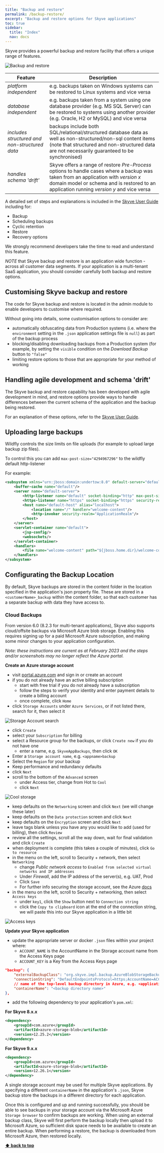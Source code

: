 ```yaml
---
title: "Backup and restore"
permalink: /backup-restore/
excerpt: "Backup and restore options for Skyve applications"
toc: true
sidebar:
  title: "Index"
  nav: docs
---
```


Skyve provides a powerful backup and restore facility that offers a unique range of features.

![Backup and restore](./../assets/images/backup-restore/backup-tab.png "Backup and restore")

Feature | Description
--------|------------
*platform independent* | e.g. backups taken on Windows systems can be restored to Linux systems and vice versa  
*database independent* | e.g. backups taken from a system using one database provider (e.g. MS SQL Server) can be restored to systems using another provider (e.g. Oracle, H2 or MySQL) and vice versa
*includes structured and non-structured data* | backups include both SQL/relational/structured database data as well as non-structured/non-sql content items (note that structured and non-structured data are not necessarily guaranteed to be synchronised)
*handles schema 'drift'* | Skyve offers a range of restore *Pre-Process* options to handle cases where a backup was taken from an application with *version x* domain model or schema and is restored to an application running *version y* and vice versa

A detailed set of steps and explanations is included in the <a href="https://skyvers.github.io/skyve-user-guide/backup-restore/">Skyve User Guide</a> including for:
* Backup
* Scheduling backups
* Cyclic retention
* Restore
* Recovery options

We strongly recommend developers take the time to read and understand this feature.

*NOTE* that Skyve backup and restore is an application wide function - across all customer data segments. If your application is a multi-tenant SaaS application, you should consider carefully both backup and restore options.

## Customising Skyve backup and restore

The code for Skyve backup and restore is located in the admin module to enable developers to customise where required.

Without going into details, some customisation options to consider are:
* automatically obfuscating data from Production systems (i.e. where the `environment` setting in the `.json` application settings file is `null`) as part of the backup process
* blocking/disabling downloading backups from a Production system (for example, by setting the `visible` condition on the *Download Backup* button to `"false"`
* limiting restore options to those that are appropriate for your method of working

## Handling agile development and schema 'drift'

The Skyve backup and restore capability has been developed with agile development in mind, and restore options provide ways to handle differences between the current schema of the application and the backup being restored.

For an explanation of these options, refer to the <a href="https://skyvers.github.io/skyve-user-guide/backup-restore/">Skyve User Guide</a>.

## Uploading large backups

Wildfly controls the size limits on file uploads (for example to upload large backup zip files).

To control this you can add  `max-post-size="4294967296"`  to the wildfly default http-listener

For example: 

```xml
<subsystem xmlns="urn:jboss:domain:undertow:8.0" default-server="default-server" default-virtual-host="default-host" default-servlet-container="default" default-security-domain="other" statistics-enabled="${wildfly.undertow.statistics-enabled:${wildfly.statistics-enabled:false}}">
    <buffer-cache name="default"/>
    <server name="default-server">
        <http-listener name="default" socket-binding="http" max-post-size="4294967296" redirect-socket="https" enable-http2="true"/>
        <https-listener name="https" socket-binding="https" security-realm="ApplicationRealm" enable-http2="true"/>
        <host name="default-host" alias="localhost">
            <location name="/" handler="welcome-content"/>
            <http-invoker security-realm="ApplicationRealm"/>
        </host>
    </server>
    <servlet-container name="default">
        <jsp-config/>
        <websockets/>
    </servlet-container>
    <handlers>
        <file name="welcome-content" path="${jboss.home.dir}/welcome-content"/>
    </handlers>
</subsystem>
```

## Configurating the Backup Location

By default, Skyve backups are stored in the content folder in the location specified in the application's json property file. These are stored in a `<customerName>_backup` within the content folder, so that each customer has a separate backup with data they have access to.

### Cloud Backups

From version 6.0 (8.2.3 for multi-tenant applications), Skyve also supports cloud/offsite backups via Microsoft Azure blob storage. Enabling this requires signing up for a paid Microsoft Azure subscription, and making some minor changes to your application configuration.

*Note: these instructions are current as at February 2023 and the steps and/or screenshots may no longer reflect the Azure portal.*

**Create an Azure storage account**

* visit [portal.azure.com](https://portal.azure.com/) and sign in or create an account
* if you do not already have an active billing subscription
    * start with free trial if you do not already have a subscription
    * follow the steps to verify your identity and enter payment details to create a billing account
    * once complete, click `Home`
* click `Storage Accounts` under `Azure Services`, or if not listed there, search for it, then select it

![Storage Account search](./../assets/images/backup-restore/storage-account.jpg "Storage Account search")

* click `Create`
* select your `Subscription` for billing
* select a Resource group for the backups, or click `Create new` if you do not have one
    * enter a name, e.g. `SkyveAppBackups`, then click `OK`
* Enter a `Storage account name`, e.g. `<appname>backup`
* Select the `Region` for your backup
* Keep performance and redundancy defaults
* click `Next`
* scroll to the bottom of the `Advanced` screen
    * under Access tier, change from Hot to `Cool`
    * click `Next`

![Cool storage](./../assets/images/backup-restore/cool-storage.jpg "Cool storage access tier")

* keep defaults on the `Networking` screen and click `Next` (we will change these later)
* keep defaults on the `Data protection` screen and click `Next`
* keep defaults on the `Encryption` screen and click `Next`
* leave tags blank unless you have any you would like to add (used for billing), then click `Review`
* review all the settings, scroll all the way down, wait for final validation and click `Create`
* when deployment is complete (this takes a couple of minutes), click `Go to resource`
* in the menu on the left, scroll to Security + network, then select `Networking`
	* change *Public network access* to `Enabled from selected virtual networks and IP addresses`
	* Under *Firewall*, add the IP address of the server(s), e.g. UAT, Prod
	* Click `Save`
	* For further info securing the storage account, see the Azure [docs](https://learn.microsoft.com/en-us/azure/storage/common/storage-network-security?tabs=azure-portal)
* in the menu on the left, scroll to Security + networking, then select `Access keys`
	* under `key1`, click the `Show` button next to `Connection string`
	* click the `Copy to clipboard` icon at the end of the connection string, we will paste this into our Skyve application in a little bit

![Access keys](./../assets/images/backup-restore/cloud-access-keys.jpg "Storage account access keys")

**Update your Skyve application**

* update the appropriate server or docker `.json` files within your project where:
    * `ACCOUNT_NAME` is the AccountName in the Storage account name from the Access Keys page
    * `ACCOUNT_KEY` is a Key from the Access Keys page 

```json
"backup": {
    "externalBackupClass": "org.skyve.impl.backup.AzureBlobStorageBackup",
    "connectionString": "DefaultEndpointsProtocol=https;AccountName=ACCOUNT_NAME;AccountKey=ACCOUNT_KEY;EndpointSuffix=core.windows.net",
    // name of the top-level backup directory in Azure, e.g. <applicationName>, this will be created if it does not exist
    "containerName": "<backup directory name>"
},
```

* add the following dependency to your application's `pom.xml`:

**For Skyve 8.x.x**
```xml
<dependency>
    <groupId>com.azure</groupId>
    <artifactId>azure-storage-blob</artifactId>
    <version>12.25.2</version>
</dependency>
```

**For Skyve 9.x.x**
```xml
<dependency>
    <groupId>com.azure</groupId>
    <artifactId>azure-storage-blob</artifactId>
    <version>12.26.1</version>
</dependency>
```

A single storage account may be used for multiple Skyve applications. By specifying a different `containerName` in the application's `.json`, Skyve backup store the backups in a different directory for each application.

Once this is configured and up and running successfully, you should be able to see backups in your storage account via the Microsoft Azure `Storage browser` to confirm backups are working. When using an external backup class, Skyve will first perform the backup locally then upload it to Microsoft Azure, so sufficient disk space needs to be available to create an entire backup. When performing a restore, the backup is downloaded from Microsoft Azure, then restored locally.

**[⬆ back to top](#backup-and-restore)**